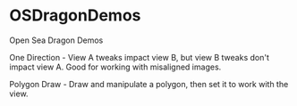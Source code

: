 # OSDragonDemos
Open Sea Dragon Demos

One Direction - View A tweaks impact view B, but view B tweaks don't impact view A. Good for working with misaligned images.

Polygon Draw - Draw and manipulate a polygon, then set it to work with the view.
